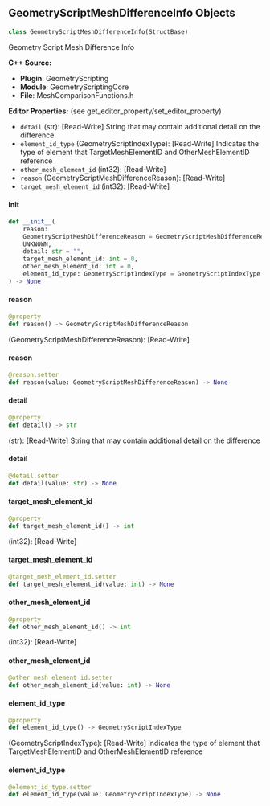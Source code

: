 ## GeometryScriptMeshDifferenceInfo Objects

```python
class GeometryScriptMeshDifferenceInfo(StructBase)
```

Geometry Script Mesh Difference Info

**C++ Source:**

- **Plugin**: GeometryScripting
- **Module**: GeometryScriptingCore
- **File**: MeshComparisonFunctions.h

**Editor Properties:** (see get_editor_property/set_editor_property)

- ``detail`` (str):  [Read-Write] String that may contain additional detail on the difference
- ``element_id_type`` (GeometryScriptIndexType):  [Read-Write] Indicates the type of element that TargetMeshElementID and OtherMeshElementID reference
- ``other_mesh_element_id`` (int32):  [Read-Write]
- ``reason`` (GeometryScriptMeshDifferenceReason):  [Read-Write]
- ``target_mesh_element_id`` (int32):  [Read-Write]

<a id="unreal.GeometryScriptMeshDifferenceInfo.__init__"></a>

#### __init__

```python
def __init__(
    reason:
    GeometryScriptMeshDifferenceReason = GeometryScriptMeshDifferenceReason.
    UNKNOWN,
    detail: str = "",
    target_mesh_element_id: int = 0,
    other_mesh_element_id: int = 0,
    element_id_type: GeometryScriptIndexType = GeometryScriptIndexType.ANY
) -> None
```

<a id="unreal.GeometryScriptMeshDifferenceInfo.reason"></a>

#### reason

```python
@property
def reason() -> GeometryScriptMeshDifferenceReason
```

(GeometryScriptMeshDifferenceReason):  [Read-Write]

<a id="unreal.GeometryScriptMeshDifferenceInfo.reason"></a>

#### reason

```python
@reason.setter
def reason(value: GeometryScriptMeshDifferenceReason) -> None
```

<a id="unreal.GeometryScriptMeshDifferenceInfo.detail"></a>

#### detail

```python
@property
def detail() -> str
```

(str):  [Read-Write] String that may contain additional detail on the difference

<a id="unreal.GeometryScriptMeshDifferenceInfo.detail"></a>

#### detail

```python
@detail.setter
def detail(value: str) -> None
```

<a id="unreal.GeometryScriptMeshDifferenceInfo.target_mesh_element_id"></a>

#### target_mesh_element_id

```python
@property
def target_mesh_element_id() -> int
```

(int32):  [Read-Write]

<a id="unreal.GeometryScriptMeshDifferenceInfo.target_mesh_element_id"></a>

#### target_mesh_element_id

```python
@target_mesh_element_id.setter
def target_mesh_element_id(value: int) -> None
```

<a id="unreal.GeometryScriptMeshDifferenceInfo.other_mesh_element_id"></a>

#### other_mesh_element_id

```python
@property
def other_mesh_element_id() -> int
```

(int32):  [Read-Write]

<a id="unreal.GeometryScriptMeshDifferenceInfo.other_mesh_element_id"></a>

#### other_mesh_element_id

```python
@other_mesh_element_id.setter
def other_mesh_element_id(value: int) -> None
```

<a id="unreal.GeometryScriptMeshDifferenceInfo.element_id_type"></a>

#### element_id_type

```python
@property
def element_id_type() -> GeometryScriptIndexType
```

(GeometryScriptIndexType):  [Read-Write] Indicates the type of element that TargetMeshElementID and OtherMeshElementID reference

<a id="unreal.GeometryScriptMeshDifferenceInfo.element_id_type"></a>

#### element_id_type

```python
@element_id_type.setter
def element_id_type(value: GeometryScriptIndexType) -> None
```

<a id="unreal.GeometryScriptBendWarpOptions"></a>